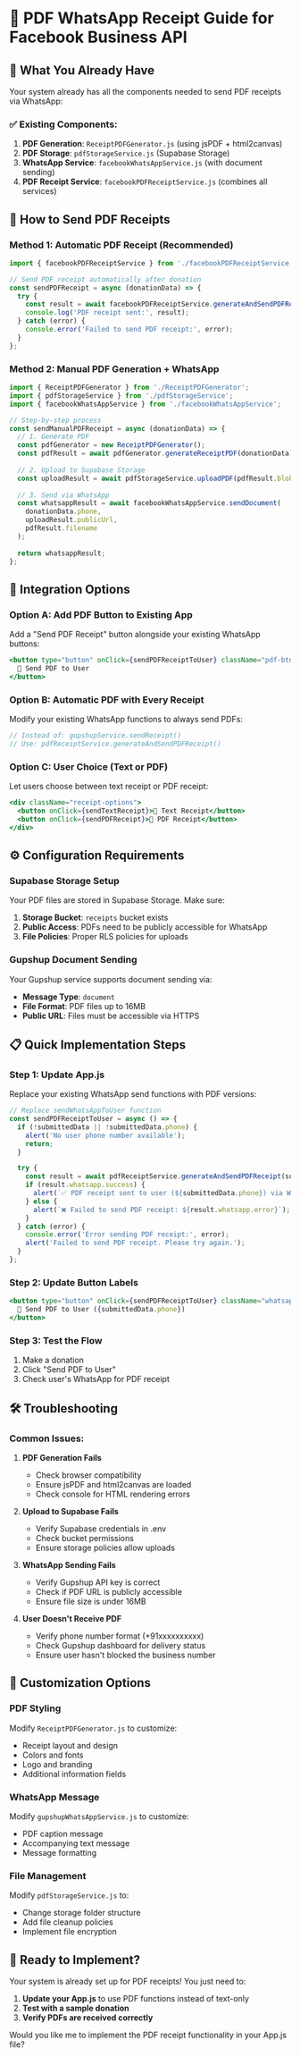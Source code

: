 # 📄 PDF WhatsApp Receipt Guide for Facebook Business API

## 🎯 What You Already Have

Your system already has all the components needed to send PDF receipts via WhatsApp:

### ✅ Existing Components:
1. **PDF Generation**: `ReceiptPDFGenerator.js` (using jsPDF + html2canvas)
2. **PDF Storage**: `pdfStorageService.js` (Supabase Storage)
3. **WhatsApp Service**: `facebookWhatsAppService.js` (with document sending)
4. **PDF Receipt Service**: `facebookPDFReceiptService.js` (combines all services)

## 🚀 How to Send PDF Receipts

### Method 1: Automatic PDF Receipt (Recommended)
```javascript
import { facebookPDFReceiptService } from './facebookPDFReceiptService';

// Send PDF receipt automatically after donation
const sendPDFReceipt = async (donationData) => {
  try {
    const result = await facebookPDFReceiptService.generateAndSendPDFReceipt(donationData);
    console.log('PDF receipt sent:', result);
  } catch (error) {
    console.error('Failed to send PDF receipt:', error);
  }
};
```

### Method 2: Manual PDF Generation + WhatsApp
```javascript
import { ReceiptPDFGenerator } from './ReceiptPDFGenerator';
import { pdfStorageService } from './pdfStorageService';
import { facebookWhatsAppService } from './facebookWhatsAppService';

// Step-by-step process
const sendManualPDFReceipt = async (donationData) => {
  // 1. Generate PDF
  const pdfGenerator = new ReceiptPDFGenerator();
  const pdfResult = await pdfGenerator.generateReceiptPDF(donationData);
  
  // 2. Upload to Supabase Storage
  const uploadResult = await pdfStorageService.uploadPDF(pdfResult.blob, pdfResult.filename);
  
  // 3. Send via WhatsApp
  const whatsappResult = await facebookWhatsAppService.sendDocument(
    donationData.phone, 
    uploadResult.publicUrl, 
    pdfResult.filename
  );
  
  return whatsappResult;
};
```

## 🔧 Integration Options

### Option A: Add PDF Button to Existing App
Add a "Send PDF Receipt" button alongside your existing WhatsApp buttons:

```jsx
<button type="button" onClick={sendPDFReceiptToUser} className="pdf-btn">
  📄 Send PDF to User
</button>
```

### Option B: Automatic PDF with Every Receipt
Modify your existing WhatsApp functions to always send PDFs:

```javascript
// Instead of: gupshupService.sendReceipt()
// Use: pdfReceiptService.generateAndSendPDFReceipt()
```

### Option C: User Choice (Text or PDF)
Let users choose between text receipt or PDF receipt:

```jsx
<div className="receipt-options">
  <button onClick={sendTextReceipt}>📱 Text Receipt</button>
  <button onClick={sendPDFReceipt}>📄 PDF Receipt</button>
</div>
```

## ⚙️ Configuration Requirements

### Supabase Storage Setup
Your PDF files are stored in Supabase Storage. Make sure:

1. **Storage Bucket**: `receipts` bucket exists
2. **Public Access**: PDFs need to be publicly accessible for WhatsApp
3. **File Policies**: Proper RLS policies for uploads

### Gupshup Document Sending
Your Gupshup service supports document sending via:
- **Message Type**: `document`
- **File Format**: PDF files up to 16MB
- **Public URL**: Files must be accessible via HTTPS

## 📋 Quick Implementation Steps

### Step 1: Update App.js
Replace your existing WhatsApp send functions with PDF versions:

```javascript
// Replace sendWhatsAppToUser function
const sendPDFReceiptToUser = async () => {
  if (!submittedData || !submittedData.phone) {
    alert('No user phone number available');
    return;
  }

  try {
    const result = await pdfReceiptService.generateAndSendPDFReceipt(submittedData);
    if (result.whatsapp.success) {
      alert(`✅ PDF receipt sent to user (${submittedData.phone}) via WhatsApp!`);
    } else {
      alert(`❌ Failed to send PDF receipt: ${result.whatsapp.error}`);
    }
  } catch (error) {
    console.error('Error sending PDF receipt:', error);
    alert('Failed to send PDF receipt. Please try again.');
  }
};
```

### Step 2: Update Button Labels
```jsx
<button type="button" onClick={sendPDFReceiptToUser} className="whatsapp-btn">
  📄 Send PDF to User ({submittedData.phone})
</button>
```

### Step 3: Test the Flow
1. Make a donation
2. Click "Send PDF to User"
3. Check user's WhatsApp for PDF receipt

## 🛠️ Troubleshooting

### Common Issues:

1. **PDF Generation Fails**
   - Check browser compatibility
   - Ensure jsPDF and html2canvas are loaded
   - Check console for HTML rendering errors

2. **Upload to Supabase Fails**
   - Verify Supabase credentials in .env
   - Check bucket permissions
   - Ensure storage policies allow uploads

3. **WhatsApp Sending Fails**
   - Verify Gupshup API key is correct
   - Check if PDF URL is publicly accessible
   - Ensure file size is under 16MB

4. **User Doesn't Receive PDF**
   - Verify phone number format (+91xxxxxxxxxx)
   - Check Gupshup dashboard for delivery status
   - Ensure user hasn't blocked the business number

## 🎨 Customization Options

### PDF Styling
Modify `ReceiptPDFGenerator.js` to customize:
- Receipt layout and design
- Colors and fonts
- Logo and branding
- Additional information fields

### WhatsApp Message
Modify `gupshupWhatsAppService.js` to customize:
- PDF caption message
- Accompanying text message
- Message formatting

### File Management
Modify `pdfStorageService.js` to:
- Change storage folder structure
- Add file cleanup policies
- Implement file encryption

## 🚀 Ready to Implement?

Your system is already set up for PDF receipts! You just need to:

1. **Update your App.js** to use PDF functions instead of text-only
2. **Test with a sample donation**
3. **Verify PDFs are received correctly**

Would you like me to implement the PDF receipt functionality in your App.js file?
